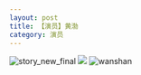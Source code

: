 ```yaml
---
layout: post
title: 【演员】黄渤
category: 演员
---
```

![story_new_final](http://rab41f8zg.hd-bkt.clouddn.com/img/story_new_final_0322.png)
![](http://rab41f8zg.hd-bkt.clouddn.com/img/huangbo-0316-1.PNG)
![wanshan](http://rab41f8zg.hd-bkt.clouddn.com/img/wanshan.png)

  




